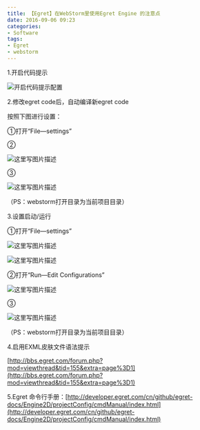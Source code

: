 ```yaml
---
title: 【Egret】在WebStorm里使用Egret Engine 的注意点
date: 2016-09-06 09:23
categories:
- Software
tags:
- Egret
- webstorm
---
```

<!-- more -->
<div class="markdown_views">


1.开启代码提示   

![开启代码提示配置](http://img.blog.csdn.net/20160906092626628)

2.修改egret code后，自动编译新egret code   

按照下图进行设置：   

①打开“File—settings”   

②   

![这里写图片描述](http://img.blog.csdn.net/20170222150638106?watermark/2/text/aHR0cDovL2Jsb2cuY3Nkbi5uZXQvYXJ2aW4w/font/5a6L5L2T/fontsize/400/fill/I0JBQkFCMA==/dissolve/70/gravity/SouthEast)   

③   

![这里写图片描述](http://img.blog.csdn.net/20170222150646872?watermark/2/text/aHR0cDovL2Jsb2cuY3Nkbi5uZXQvYXJ2aW4w/font/5a6L5L2T/fontsize/400/fill/I0JBQkFCMA==/dissolve/70/gravity/SouthEast)   

（PS：webstorm打开目录为当前项目目录）

3.设置启动/运行   

①打开“File—settings”   

![这里写图片描述](http://img.blog.csdn.net/20170222172118749?watermark/2/text/aHR0cDovL2Jsb2cuY3Nkbi5uZXQvYXJ2aW4w/font/5a6L5L2T/fontsize/400/fill/I0JBQkFCMA==/dissolve/70/gravity/SouthEast)

![这里写图片描述](http://img.blog.csdn.net/20170222172531115?watermark/2/text/aHR0cDovL2Jsb2cuY3Nkbi5uZXQvYXJ2aW4w/font/5a6L5L2T/fontsize/400/fill/I0JBQkFCMA==/dissolve/70/gravity/SouthEast)   

②打开“Run—Edit Configurations”   

![这里写图片描述](http://img.blog.csdn.net/20170222163830191?watermark/2/text/aHR0cDovL2Jsb2cuY3Nkbi5uZXQvYXJ2aW4w/font/5a6L5L2T/fontsize/400/fill/I0JBQkFCMA==/dissolve/70/gravity/SouthEast)   

③   

![这里写图片描述](http://img.blog.csdn.net/20170222163838738?watermark/2/text/aHR0cDovL2Jsb2cuY3Nkbi5uZXQvYXJ2aW4w/font/5a6L5L2T/fontsize/400/fill/I0JBQkFCMA==/dissolve/70/gravity/SouthEast)   

（PS：webstorm打开目录为当前项目目录）

4.启用EXML皮肤文件语法提示   

[http://bbs.egret.com/forum.php?mod=viewthread&tid=155&extra=page%3D1](http://bbs.egret.com/forum.php?mod=viewthread&tid=155&extra=page%3D1)

5.Egret 命令行手册：[http://developer.egret.com/cn/github/egret-docs/Engine2D/projectConfig/cmdManual/index.html](http://developer.egret.com/cn/github/egret-docs/Engine2D/projectConfig/cmdManual/index.html)

</div>